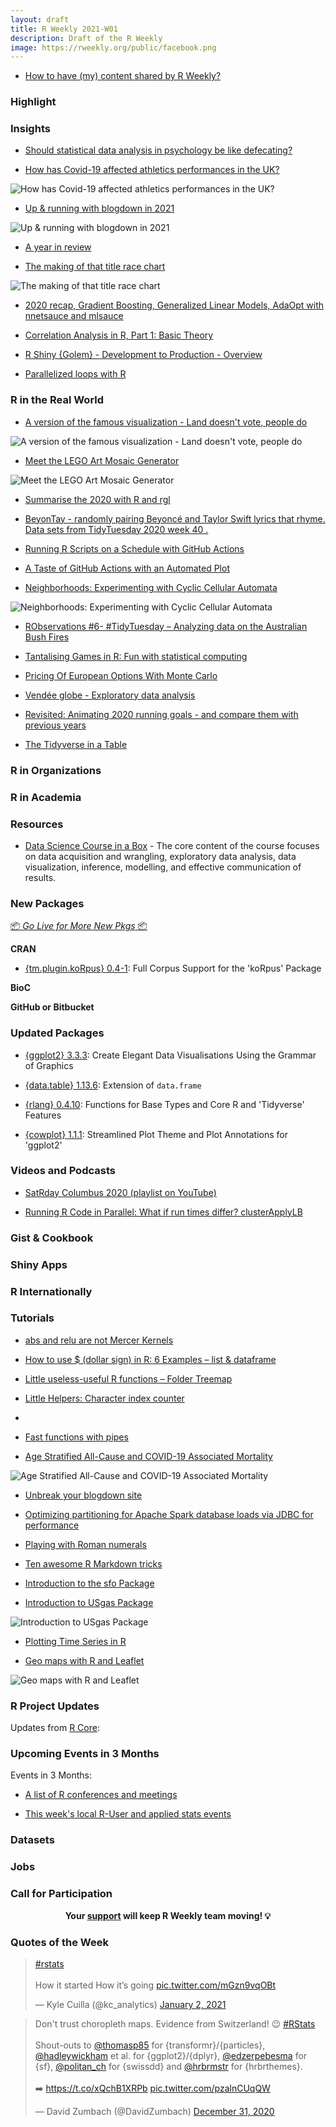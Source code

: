 ```yaml
---
layout: draft
title: R Weekly 2021-W01
description: Draft of the R Weekly
image: https://rweekly.org/public/facebook.png
---
```



+ [How to have (my) content shared by R Weekly?](https://github.com/rweekly/rweekly.org#how-to-have-my-content-shared-by-r-weekly)


###  Highlight



### Insights

+ [Should statistical data analysis in psychology be like defecating?](https://vasishth-statistics.blogspot.com/2021/01/should-statistical-data-analysis-in.html)

+ [How has Covid-19 affected athletics performances in the UK?](https://www.hfshr.xyz/posts/2020-12-26-powerof10-covid/)

![How has Covid-19 affected athletics performances in the UK?](https://raw.githubusercontent.com/rweekly/image/master/2021/W01/elite-performances-1.png)

+ [Up & running with blogdown in 2021](https://alison.rbind.io/post/new-year-new-blogdown/)

![Up & running with blogdown in 2021](https://raw.githubusercontent.com/rweekly/image/master/2021/W01/blogdown.png)


+ [A year in review](http://www.brodrigues.co/blog/2020-12-30-year_review/)

+ [The making of that title race chart](https://austinwehrwein.com/data-visualization/makingoftitlerace/)

![The making of that title race chart](https://raw.githubusercontent.com/rweekly/image/master/2021/W01/titlerace.png)

+ [2020 recap, Gradient Boosting, Generalized Linear Models, AdaOpt with nnetsauce and mlsauce](https://thierrymoudiki.github.io/blog/2020/12/29/python/r/misc/recap-2020-highlights)

+ [Correlation Analysis in R, Part 1: Basic Theory](https://dataenthusiast.ca/2021/correlation-analysis-in-r-part-1-basic-theory/)

+ [R Shiny {Golem} - Development to Production - Overview](https://www.stoltzmanconsulting.com/blog/2020/12/30/r-shiny-golem-development-to-production-overview)

+ [Parallelized loops with R](https://www.blasbenito.com/post/02_parallelizing_loops_with_r/)

### R in the Real World

+ [A version of the famous visualization - Land doesn't vote, people do](https://github.com/zumbov2/votemapswitzerland)

![A version of the famous visualization - Land doesn't vote, people do](https://cdn.jsdelivr.net/gh/zumbov2/votemapswitzerland@raw/main/animation2.gif)

+ [Meet the LEGO Art Mosaic Generator](https://joachim-gassen.github.io/2021/01/meet-lamg/)

![Meet the LEGO Art Mosaic Generator](https://raw.githubusercontent.com/rweekly/image/master/2021/W01/lamg.png)

+ [Summarise the 2020 with R and rgl](https://medium.com/responsibleml/summarise-the-2020-with-r-and-rgl-6a0fd60d6dd4)

+ [BeyonTay - randomly pairing Beyoncé and Taylor Swift lyrics that rhyme. Data sets from TidyTuesday 2020 week 40 .](https://lukefshaw.netlify.app/beyontay/)

+ [Running R Scripts on a Schedule with GitHub Actions](https://blog.simonpcouch.com/blog/r-github-actions-commit/)

+ [A Taste of GitHub Actions with an Automated Plot](https://amitlevinson.com/blog/automated-plot-with-github-actions/)

+ [Neighborhoods: Experimenting with Cyclic Cellular Automata](https://fronkonstin.com/2021/01/02/neighborhoods-experimenting-with-cyclic-cellular-automata/)

![Neighborhoods: Experimenting with Cyclic Cellular Automata](https://raw.githubusercontent.com/rweekly/image/master/2021/W01/neigh.png)

+ [RObservations #6- #TidyTuesday – Analyzing data on the Australian Bush Fires](https://bensstats.wordpress.com/2021/01/01/robservations-6-tidytuesday-analyzing-data-on-the-australian-bush-fires/)

+ [Tantalising Games in R: Fun with statistical computing](https://lucidmanager.org/data-science/games-in-r/)

+ [Pricing Of European Options With Monte Carlo](https://predictivehacks.com/pricing-of-european-options-with-monte-carlo/)

+ [Vendée globe - Exploratory data analysis](https://neonira.github.io/jvg4)

+ [Revisited: Animating 2020 running goals - and compare them with previous years](https://rcrastinate.rbind.io/post/2020-12-28-revisited-animating-2020-running-goals-and-compare-them-with-previous-years/)

+ [The Tidyverse in a Table](http://www.sumsar.net/blog/2020/12/tidyverse-in-a-table/)

###  R in Organizations



###  R in Academia



###  Resources

+ [Data Science Course in a Box](https://datasciencebox.org/) - The core content of the course focuses on data acquisition and wrangling, exploratory data analysis, data visualization, inference, modelling, and effective communication of results.



###  New Packages

<p class="added-hostname"><a href="https://rweekly.org/live" target="_blank" class="externalLink">📦 <i>Go Live for More New Pkgs</i> 📦</a></p>

**CRAN**

+ [{tm.plugin.koRpus} 0.4-1](https://cran.r-project.org/package=tm.plugin.koRpus): Full Corpus Support for the 'koRpus' Package


**BioC**



**GitHub or Bitbucket**



### Updated Packages


+ [{ggplot2} 3.3.3](https://cran.r-project.org/package=ggplot2): Create Elegant Data Visualisations Using the Grammar of Graphics

+ [{data.table} 1.13.6](https://cran.r-project.org/package=data.table): Extension of `data.frame`

+ [{rlang} 0.4.10](https://cran.r-project.org/package=rlang): Functions for Base Types and Core R and 'Tidyverse' Features

+ [{cowplot} 1.1.1](https://cran.r-project.org/package=cowplot): Streamlined Plot Theme and Plot Annotations for 'ggplot2'


###  Videos and Podcasts

* [SatRday Columbus 2020 (playlist on YouTube)](https://bit.ly/satRdayColumbus2020)

+ [Running R Code in Parallel: What if run times differ? clusterApplyLB](https://youtu.be/7FF3qDkMTOM)

### Gist & Cookbook



### Shiny Apps



### R Internationally



###  Tutorials

+ [abs and relu are not Mercer Kernels](https://win-vector.com/2020/12/25/abs-and-relu-are-not-mercer-kernels/)


+ [How to use $ (dollar sign) in R: 6 Examples – list & dataframe](https://www.marsja.se/how-to-use-dollar-sign-in-r-examples-list-dataframe/)

+ [Little useless-useful R functions – Folder Treemap](https://tomaztsql.wordpress.com/2021/01/01/little-useless-useful-r-functions-folder-treemap/)

+ [Little Helpers: Character index counter](https://rcrastinate.rbind.io/post/2020-12-26-little-helpers-character-index-counter/)
+
+ [Fast functions with pipes](http://www.seascapemodels.org/rstats/2020/12/29/pipe-functions.html)


+ [Age Stratified All-Cause and COVID-19 Associated Mortality](http://staff.math.su.se/hoehle/blog/2020/12/28/mort.html)

![Age Stratified All-Cause and COVID-19 Associated Mortality](https://raw.githubusercontent.com/rweekly/image/master/2021/W01/mort.png)

+ [Unbreak your blogdown site](https://alison.rbind.io/post/2020-12-27-blogdown-checks/)


+ [Optimizing partitioning for Apache Spark database loads via JDBC for performance](https://jozef.io/r926-spark-jdbc-partitioning/)

+ [Playing with Roman numerals](http://r.iresmi.net/2020/12/25/playing-with-roman-numerals/)

+ [Ten awesome R Markdown tricks](https://towardsdatascience.com/ten-awesome-r-markdown-tricks-56ef6d41098)

+ [Introduction to the sfo Package](https://ramikrispin.github.io/2020/12/intro-to-sfo/)

+ [Introduction to USgas Package](https://ramikrispin.github.io/2020/12/intro-to-usgas/)

![Introduction to USgas Package](https://raw.githubusercontent.com/rweekly/image/master/2021/W01/usgas.png)

+ [Plotting Time Series in R](https://www.business-science.io/code-tools/2020/12/30/ggplot-theme.html)

+ [Geo maps with R and Leaflet](https://appsilon.com/leaflet-geomaps/)

![Geo maps with R and Leaflet](https://raw.githubusercontent.com/rweekly/image/master/2021/W01/geomap.png)

<!--<div class="post-more-begin></div><div class="post-more-end"></div>-->

###  R Project Updates

Updates from [R Core](http://developer.r-project.org/blosxom.cgi/R-devel/NEWS):


###  Upcoming Events in 3 Months

Events in 3 Months:


+ [A list of R conferences and meetings](https://jumpingrivers.github.io/meetingsR/events.html)

+ [This week's local R-User and applied stats events](https://community.rstudio.com/c/irl)


### Datasets

### Jobs




###  Call for Participation


<p class="hide-support added-hostname support-rweekly" style="text-align: center;font-weight: bold;">Your <a class="non-visited externalLink" href="https://www.patreon.com/rweekly" onclick="pas(this)">support</a> will keep R Weekly team moving! 💡</p>

###  Quotes of the Week

<blockquote class="twitter-tweet"><p lang="en" dir="ltr"><a href="https://twitter.com/hashtag/rstats?src=hash&amp;ref_src=twsrc%5Etfw">#rstats</a><br><br>How it started How it’s going <a href="https://t.co/mGzn9vqOBt">pic.twitter.com/mGzn9vqOBt</a></p>&mdash; Kyle Cuilla (@kc_analytics) <a href="https://twitter.com/kc_analytics/status/1345434428059881480?ref_src=twsrc%5Etfw">January 2, 2021</a></blockquote> <script async src="https://platform.twitter.com/widgets.js" charset="utf-8"></script>

<blockquote class="twitter-tweet"><p lang="en" dir="ltr">Don&#39;t trust choropleth maps. Evidence from Switzerland! 😉 <a href="https://twitter.com/hashtag/RStats?src=hash&amp;ref_src=twsrc%5Etfw">#RStats</a><br> <br>Shout-outs to <a href="https://twitter.com/thomasp85?ref_src=twsrc%5Etfw">@thomasp85</a> for {transformr}/{particles}, <a href="https://twitter.com/hadleywickham?ref_src=twsrc%5Etfw">@hadleywickham</a> et al. for {ggplot2}/{dplyr}, <a href="https://twitter.com/edzerpebesma?ref_src=twsrc%5Etfw">@edzerpebesma</a> for {sf}, <a href="https://twitter.com/politan_ch?ref_src=twsrc%5Etfw">@politan_ch</a> for {swissdd} and <a href="https://twitter.com/hrbrmstr?ref_src=twsrc%5Etfw">@hrbrmstr</a> for {hrbrthemes}.<br> <br>➡️ <a href="https://t.co/xQchB1XRPb">https://t.co/xQchB1XRPb</a> <a href="https://t.co/pzalnCUqQW">pic.twitter.com/pzalnCUqQW</a></p>&mdash; David Zumbach (@DavidZumbach) <a href="https://twitter.com/DavidZumbach/status/1344547411985911808?ref_src=twsrc%5Etfw">December 31, 2020</a></blockquote> <script async src="https://platform.twitter.com/widgets.js" charset="utf-8"></script>
